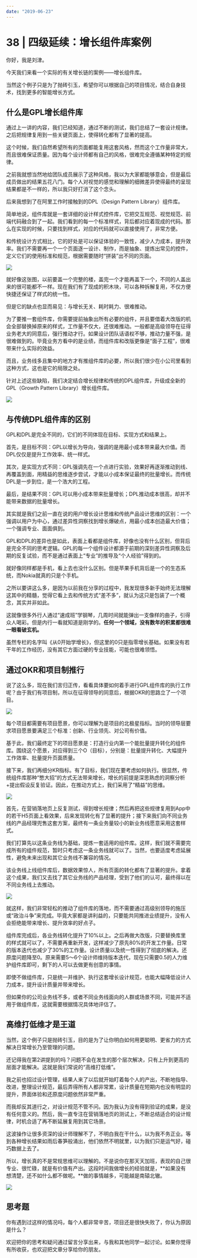 ```yaml
---
date: "2019-06-23"
---  
```

      
# 38 | 四级延续：增长组件库案例
你好，我是刘津。

今天我们来看一个实际的有关增长链的案例——增长组件库。

当然这个例子只是为了抛砖引玉，希望你可以根据自己的项目情况，结合自身技术，找到更多的智能增长方式。

## 什么是GPL增长组件库

通过上一讲的内容，我们已经知道，通过不断的测试，我们总结了一套设计规律。之后把规律复用到一些关键页面上，使得转化都有了显著的提高。

这个时候，我们自然希望所有的页面都能复用这套风格，然而这个工作量非常大，而且很难保证质量。因为每个设计师都有自己的风格，很难完全遵循某种特定的规律。

之前我就想当然地给团队成员展示了这种风格，我以为大家都能够意会，但是最后成员做出的结果五花八门。每个人对视觉的感觉和理解的细微差异使得最终的呈现结果都是不一样的，所以我只好打消了这个念头。

后来我想到了在阿里工作时接触到的DPL（Design Pattern Library）组件库。

简单地说，组件库就是一套详细的设计样式控件库，它把交互规范、视觉规范、前端代码融合到了一起。我们看到的每一个标准样式，背后都对应着现成的代码。那么在实现的时候，只要找到样式，对应的代码就可以直接使用了，非常方便。

和传统设计方式相比，它的好处是可以保证体验的一致性，减少人力成本，提升效率。我们不需要再一个一个页面逐一设计、制作，而是抽象、提炼出常见的控件，定义它们的使用标准和规范，根据需要随时“拼装”出不同的页面。

<!-- [[[read_end]]] -->

![](./httpsstatic001geekbangorgresourceimageed2ded0ba77748ae7a0abc12bc90240e542d.jpg)

就好像这张图，以前要盖一个完整的楼，盖完一个才能再盖下一个，不同的人盖出来的很可能都不一样。现在我们有了现成的积木块，可以各种拆解复用，不仅方便快捷还保证了样式的统一性。

但是它的缺点也显而易见：与增长无关、耗时耗力、很难推动。

为了要推一套组件库，你需要提前抽象出所有必要的组件，并且要借着大改版的机会全部替换掉原来的样式，工作量不仅大，还很难推动。一般都是高级领导在征得业务老大的同意后，强行推动才行。如果设计团队话语权不够，推动力量不强，是很难做到的。毕竟业务方看中的是业绩，而组件库和改版更像是“面子工程”，很难带来什么实际的效益。

而且，业务线多且集中的地方才有推组件库的必要，所以我们很少在小公司里看到这种方式，这也是它的局限之处。

针对上述这些缺陷，我们决定结合增长规律和传统的DPL组件库，升级成全新的GPL（Growth Pattern Library）增长组件库。

![](./httpsstatic001geekbangorgresourceimage96e096b7a2a85b31cad2ffa3bef5f70318e0.jpg)

## 与传统DPL组件库的区别

GPL和DPL是完全不同的，它们的不同体现在目标、实现方式和结果上。

首先，是目标不同：GPL以增长为导向，强调的是用最小成本带来最大价值。而DPL仅仅是提升工作效率、统一样式。

其次，是实现方式不同：GPL强调先在一个点进行实验，效果好再逐渐推动到线、再覆盖到面，用精益的思维逐步尝试，才能以小成本保证最终的批量增长。而传统DPL是一步到位，是一个浩大的工程。

最后，是结果不同：GPL可以用小成本带来批量增长；DPL推动成本很高，却并不能带来数据的批量增长。

其实就是我们之前一直在说的用户增长设计思维和传统产品设计思维的区别：一个强调以用户为中心，通过差异性洞察找到增长爆破点，用最小成本创造最大价值；一个强调专业、面面俱到。

GPL和DPL的差异也是如此，表面上看都是组件库，好像也没有什么区别，但背后是完全不同的思考逻辑。GPL的每一个组件设计都源于前期的深刻差异性洞察及后期的反复试验，而不是通过表面上“专业”的推导及“个人经验”得到的。

就好像同样都是手机，看上去也没什么区别。但是苹果手机背后是一个的生态系统，而Nokia就真的只是个手机。

之所以要讲这么多，是因为以前我在分享的过程中，我发现很多新手始终无法理解这其中的精髓，觉得它看上去和传统方式“差不多”，就认为这只是包装了一个概念，其实并非如此。

这就像很多外行人通过“速成班”学钢琴，几周时间就能弹出一支像样的曲子，引得众人喝彩。但是内行一看就知道是刚学的。**任何一个领域，没有数年的积累都很难一眼看破玄机。**

虽然专栏的名字叫《从0开始学增长》，但这里的0只是指零增长基础。如果没有若干年的工作经历，没有其它方面过硬的专业技能，可能也很难领悟。

## 通过OKR和项目制推行

说了这么多，现在我们言归正传，看看具体要如何着手进行GPL组件库的执行工作呢？由于我们有项目制，所以在征得领导的同意后，根据OKR的思路立了一个项目。

![](./httpsstatic001geekbangorgresourceimageaf21af3d7939b87e664cbd90784acbbd7c21.jpg)

每个项目都需要有项目愿景，你可以理解为是项目的北极星指标。当时的领导层要求项目愿景要满足三个标准：创新、行业领先、对公司有价值。

基于此，我们最终定下的项目愿景是：打造行业内第一个能批量提升转化的组件库。围绕这个愿景，对应得到三个O（目标），分别是：批量提升转化、大幅提升工作效率、批量提升页面质量。

接下来，我们再细分KR指标。有了目标，我们现在要考虑如何执行。很显然，传统组件库那种“憋大招”的方式无法带来增长，增长的前提是深思熟虑的洞察分析+提出假设反复验证。因此，在推动方式上，我们采用了“精益”的思维。

![](./httpsstatic001geekbangorgresourceimage09b50971f1cbec6ef29b993c39ac973e0bb5.jpg)

首先，在营销落地页上反复测试，得到增长规律；然后再把这些规律复用到App中的若干H5页面上看效果，后来发现转化有了显著的提升；接下来我们向不同业务线的产品经理兜售这套方案，最终有一条业务量较小的新业务线愿意采用这套样式。

我们打算先以这条业务线为基础，提炼一套适用的组件库。这样，我们就不需要完成所有的组件规范，暂时只考虑这一条业务线就可以了。当然，也要适度考虑延展性，避免未来出现和其它业务线不兼容的情况。

该业务线上线组件库后，数据效果惊人，所有页面的转化都有了显著的提升。拿着这个成果，我们又去找了其它业务线的产品经理，受到了他们的认可，最终得以在不同业务线上去推动。

![](./httpsstatic001geekbangorgresourceimagef464f46dd20d923cf8f9e67cb1a9dc0ab664.jpg)

就这样，我们非常轻松的推动了组件库的落地，而不需要通过高级别领导的施压或“政治斗争”来完成。毕竟大家都是讲利益的，只要能共同推进业绩提升，没有人会拒绝能带来增长、提升效率的好点子。

组件库完成后，各业务线转化提升了10\%以上。之后再做大改版，只要替换库里的样式就可以了，不需要再重新开发，这样减少了原先80\%的开发工作量。日常的版本迭代也减少了30\%的工作量。设计质量以及统一性得到了彻底的解决。还原度问题降至0。原来需要5～6个设计师维持版本迭代，现在只需要0.5的人力维护组件库即可，剩下的人可以去做更有创意的事情。

即使不做组件库，只是统一并维护、执行这套增长设计规范，也能大幅降低设计人力成本，提升设计质量并带来增长。

但如果你的公司业务线不多，或者不同业务线面向的人群或场景不同，可能并不适用于做组件库，这就需要根据情况具体地评估了。

## 高维打低维才是王道

当然，这个例子只是抛砖引玉，目的是为了让你明白如何用更聪明、更省力的方式解决日常增长乃至管理的问题。

还记得我在第2讲提到的吗？问题不会在发生的那个层次解决，只有上升到更高的层面才能解决。这就是我们常说的“高维打低维”。

我之前也招过设计管理，结果人来了以后就开始盯着每个人的产出，不断地指导、改进，整理设计规范，最后弄得所有人都非常累，设计质量在短期内也没有明显的提升，界面体验和还原度问题依然非常严重。

而我却反其道行之，对设计规范不管不问。因为我认为没有得到验证的成果，是没有任何意义的。然后，我一直专注在营销落地页的测试上，不断总结适合的设计规律，时机合适了再不断延展复用到其它场景。

这波操作让很多资深的设计师理解不了，不明白我在干什么，以为我不务正业。等到各种增长结果如雨后春笋般涌出，他们依然不明就里，以为我们只是运气好，碰巧数据上去了。

所以，增长真的不是常规思维可以理解的。不是说你在那天天加班，表现的自己很专业、很忙碌，就是有价值有产出。这段时间我做增长的经验就是，**如果没有想清楚，还不如什么都不做呢。**做的事情越多，可能越是南辕北辙。

![](./httpsstatic001geekbangorgresourceimage470647554e6f55adfab412c66fe7696cc306.png)

## 思考题

你有遇到过这样的情况吗，每个人都非常辛苦，项目还是很快失败了，你认为原因是什么？

欢迎把你的思考和疑问通过留言分享出来，与我和其他同学一起讨论。如果你觉得有所收获，也欢迎把文章分享给你的朋友。